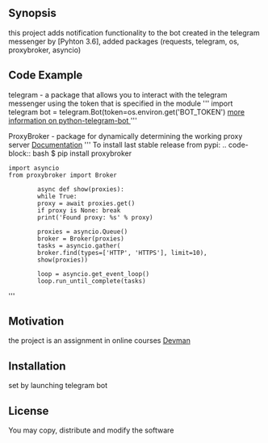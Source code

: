 ## Synopsis

this project adds notification functionality to the bot created in the telegram messenger by [Pyhton 3.6], added packages  (requests, telegram, os, proxybroker, asyncio)

## Code Example

telegram - a package that allows you to interact with the telegram messenger using the token that is specified in the module
'''
    import telegram
    bot = telegram.Bot(token=os.environ.get('BOT_TOKEN')
    [more information on python-telegram-bot ](https://github.com/python-telegram-bot/python-telegram-bot/wiki/Introduction-to-the-API)
'''

ProxyBroker - package for dynamically determining the working proxy server [Documentation](https://proxybroker.readthedocs.io/)
'''
    To install last stable release from pypi:
    .. code-block:: bash
    $ pip install proxybroker

    import asyncio
    from proxybroker import Broker

            async def show(proxies):
            while True:
            proxy = await proxies.get()
            if proxy is None: break
            print('Found proxy: %s' % proxy)

            proxies = asyncio.Queue()
            broker = Broker(proxies)
            tasks = asyncio.gather(
            broker.find(types=['HTTP', 'HTTPS'], limit=10),
            show(proxies))

            loop = asyncio.get_event_loop()
            loop.run_until_complete(tasks)

'''
## Motivation

the project is an assignment in online courses [Devman](https://dvmn.org/modules/)

## Installation

set by launching telegram bot

## License

You may copy, distribute and modify the software
